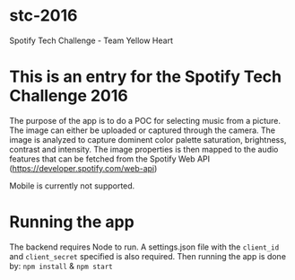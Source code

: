 # stc-2016
Spotify Tech Challenge - Team Yellow Heart​
# This is an entry for the Spotify Tech Challenge 2016
The purpose of the app is to do a POC for selecting music from a picture. The image can either be uploaded or captured through the camera. The image is analyzed to capture dominent color palette saturation, brightness, contrast and intensity. The image properties is then mapped to the audio features that can be fetched from the Spotify Web API (https://developer.spotify.com/web-api)

Mobile is currently not supported. 

# Running the app
The backend requires Node to run. A settings.json file with the `client_id` and `client_secret` specified is also required. Then running the app is done by: `npm install` & `npm start`
